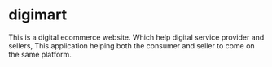 # digimart
This is a digital ecommerce  website. Which help digital service provider and sellers, This application helping both the consumer and seller to come on the same platform. 
